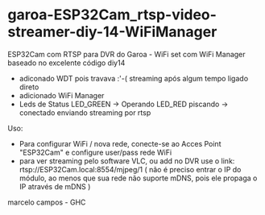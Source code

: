 # garoa-ESP32Cam_rtsp-video-streamer-diy-14-WiFiManager
ESP32Cam com RTSP para DVR do Garoa - WiFi set com WiFi Manager
baseado no excelente código diy14
 - adiconado WDT pois travava :'-( streaming após algum tempo ligado direto 
 - adicionado WiFi Manager
 - Leds de Status
   LED_GREEN -> Operando
   LED_RED piscando -> conectado enviando streaming por rtsp
   
Uso:

 - Para configurar WiFi / nova rede, conecte-se ao Acces Point "ESP32Cam" e configure user/pass rede WiFi
 - para ver streaming pelo software VLC, ou add no DVR use o link: rtsp://ESP32Cam.local:8554/mjpeg/1
( não é preciso entrar o IP do módulo, ao menos que sua rede não suporte mDNS, pois ele propaga o IP através de mDNS )



marcelo campos - GHC


